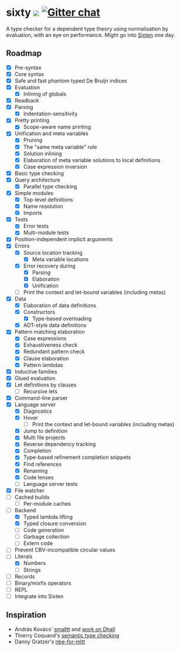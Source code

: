 # sixty ![](https://github.com/ollef/sixty/workflows/Tests/badge.svg) [![Gitter chat](https://badges.gitter.im/ollef/sixten.png)](https://gitter.im/sixten-lang)

A type checker for a dependent type theory using normalisation by evaluation,
with an eye on performance.
Might go into [Sixten](https://github.com/ollef/sixten) one day.

## Roadmap

- [x] Pre-syntax
- [x] Core syntax
- [x] Safe and fast phantom typed De Bruijn indices
- [x] Evaluation
  - [x] Inlining of globals
- [x] Readback
- [x] Parsing
  - [x] Indentation-sensitivity
- [x] Pretty printing
  - [x] Scope-aware name printing
- [x] Unification and meta variables
  - [x] Pruning
  - [x] The "same meta variable" rule
  - [x] Solution inlining
  - [x] Elaboration of meta variable solutions to local definitions
  - [x] Case expression inversion
- [x] Basic type checking
- [x] Query architecture
  - [x] Parallel type checking
- [x] Simple modules
  - [x] Top-level definitions
  - [x] Name resolution
  - [x] Imports
- [x] Tests
  - [x] Error tests
  - [x] Multi-module tests
- [x] Position-independent implicit arguments
- [x] Errors
  - [x] Source location tracking
    - [x] Meta variable locations
  - [x] Error recovery during
    - [x] Parsing
    - [x] Elaboration
    - [x] Unification
  - [ ] Print the context and let-bound variables (including metas)
- [x] Data
  - [x] Elaboration of data definitions
  - [x] Constructors
    - [x] Type-based overloading
  - [x] ADT-style data definitions
- [x] Pattern matching elaboration
  - [x] Case expressions
  - [x] Exhaustiveness check
  - [x] Redundant pattern check
  - [x] Clause elaboration
  - [x] Pattern lambdas
- [x] Inductive families
- [x] Glued evaluation
- [x] Let definitions by clauses
  - [ ] Recursive lets
- [x] Command-line parser
- [x] Language server
  - [x] Diagnostics
  - [x] Hover
    - [ ] Print the context and let-bound variables (including metas)
  - [x] Jump to definition
  - [x] Multi file projects
  - [x] Reverse dependency tracking
  - [x] Completion
  - [x] Type-based refinement completion snippets
  - [x] Find references
  - [x] Renaming
  - [x] Code lenses
  - [ ] Language server tests
- [x] File watcher
- [ ] Cached builds
  - [ ] Per-module caches
- [ ] Backend
  - [x] Typed lambda lifting
  - [x] Typed closure conversion
  - [ ] Code generation
  - [ ] Garbage collection
  - [ ] Extern code
- [ ] Prevent CBV-incompatible circular values
- [ ] Literals
  - [x] Numbers
  - [ ] Strings
- [ ] Records
- [ ] Binary/mixfix operators
- [ ] REPL
- [ ] Integrate into Sixten

## Inspiration

* András Kovács' [smalltt](https://github.com/AndrasKovacs/smalltt) and [work on Dhall](https://discourse.dhall-lang.org/t/nbe-type-checking-conversion-checking/55)
* Thierry Coquand's [semantic type checking](http://www.cse.chalmers.se/~coquand/type.ps)
* Danny Gratzer's [nbe-for-mltt](https://github.com/jozefg/nbe-for-mltt)
